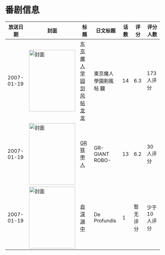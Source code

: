 # 番剧信息

|放送日期|封面|标题|日文标题|话数|评分|评分人数|
|---|---|---|---|---|---|---|
|2007-01-19|<img src="//lain.bgm.tv/pic/cover/c/a3/ec/4100_1TfUz.jpg" alt="封面" style="width:150px;height:200px;object-fit:cover;">|[东京魔人学园剑风帖 龙龙](https://bangumi.tv/subject/4100)|東京魔人學園剣風帖 龖|14|6.3|173人评分|
|2007-01-19|<img src="//lain.bgm.tv/pic/cover/c/d1/cb/37203_Z15NU.jpg" alt="封面" style="width:150px;height:200px;object-fit:cover;">|[GR铁甲人](https://bangumi.tv/subject/37203)|GR-GIANT ROBO-|13|6.2|30人评分|
|2007-01-19|<img src="//lain.bgm.tv/pic/cover/c/22/08/219611_MAqEA.jpg" alt="封面" style="width:150px;height:200px;object-fit:cover;">|[自深渊中](https://bangumi.tv/subject/219611)|De Profundis|1|暂无评分|少于10人评分|
